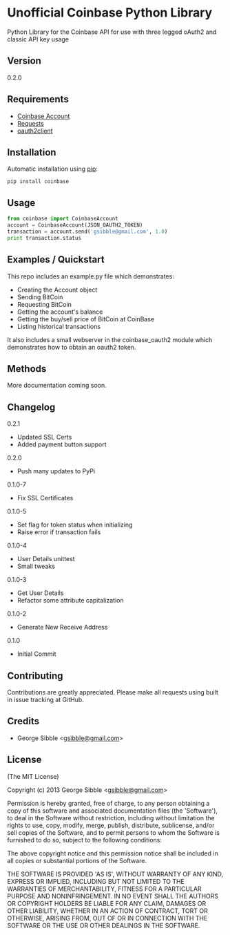 Unofficial Coinbase Python Library
==================================

Python Library for the Coinbase API for use with three legged oAuth2 and classic API key usage

## Version

0.2.0

## Requirements
- [Coinbase Account](http://www.coinbase.com)
- [Requests](http://docs.python-requests.org/en/latest/)
- [oauth2client](https://developers.google.com/api-client-library/python/guide/aaa_oauth)

## Installation

Automatic installation using [pip](http://pypi.python.org/pypi):

    pip install coinbase

## Usage

```python
from coinbase import CoinbaseAccount
account = CoinbaseAccount(JSON_OAUTH2_TOKEN)
transaction = account.send('gsibble@gmail.com', 1.0)
print transaction.status
```

## Examples / Quickstart

This repo includes an example.py file which demonstrates:

* Creating the Account object
* Sending BitCoin
* Requesting BitCoin
* Getting the account's balance
* Getting the buy/sell price of BitCoin at CoinBase
* Listing historical transactions

It also includes a small webserver in the coinbase_oauth2 module which demonstrates how to obtain an oauth2 token.

## Methods

More documentation coming soon.

## Changelog

0.2.1

* Updated SSL Certs
* Added payment button support

0.2.0

* Push many updates to PyPi

0.1.0-7

* Fix SSL Certificates

0.1.0-5

* Set flag for token status when initializing
* Raise error if transaction fails

0.1.0-4

* User Details unittest
* Small tweaks

0.1.0-3

* Get User Details
* Refactor some attribute capitalization

0.1.0-2

* Generate New Receive Address

0.1.0

* Initial Commit

## Contributing

Contributions are greatly appreciated.  Please make all requests using built in issue tracking at GitHub.

## Credits

- George Sibble &lt;gsibble@gmail.com&gt;

## License

(The MIT License)

Copyright (c) 2013 George Sibble &lt;gsibble@gmail.com&gt;

Permission is hereby granted, free of charge, to any person obtaining
a copy of this software and associated documentation files (the
'Software'), to deal in the Software without restriction, including
without limitation the rights to use, copy, modify, merge, publish,
distribute, sublicense, and/or sell copies of the Software, and to
permit persons to whom the Software is furnished to do so, subject to
the following conditions:

The above copyright notice and this permission notice shall be
included in all copies or substantial portions of the Software.

THE SOFTWARE IS PROVIDED 'AS IS', WITHOUT WARRANTY OF ANY KIND,
EXPRESS OR IMPLIED, INCLUDING BUT NOT LIMITED TO THE WARRANTIES OF
MERCHANTABILITY, FITNESS FOR A PARTICULAR PURPOSE AND NONINFRINGEMENT.
IN NO EVENT SHALL THE AUTHORS OR COPYRIGHT HOLDERS BE LIABLE FOR ANY
CLAIM, DAMAGES OR OTHER LIABILITY, WHETHER IN AN ACTION OF CONTRACT,
TORT OR OTHERWISE, ARISING FROM, OUT OF OR IN CONNECTION WITH THE
SOFTWARE OR THE USE OR OTHER DEALINGS IN THE SOFTWARE.
